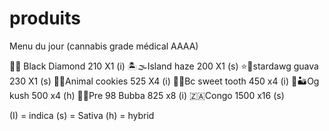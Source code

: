 # produits

Menu du jour (cannabis grade médical AAAA)

🌚💎 Black Diamond 210  X1 (i)
🏝️🌫️Island haze 200  X1 (s)
⭐🐶stardawg guava 230 X1 (s)
🐯🍪Animal cookies 525 X4 (i)
🍬😋Bc sweet tooth 450 x4 (i)
🥇🏜️Og kush 500 x4 (h)
🍫😇Pre 98 Bubba 825 x8 (i)
🇿🇦Congo 1500  x16  (s)

(I) = indica
(s) = Sativa
(h) = hybrid
